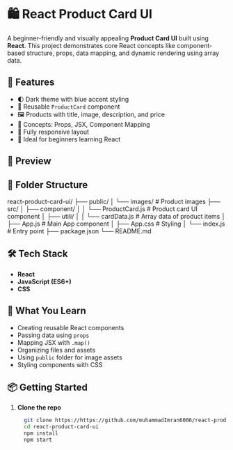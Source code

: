 # 🛍️ React Product Card UI

A beginner-friendly and visually appealing **Product Card UI** built using **React**. This project demonstrates core React concepts like component-based structure, props, data mapping, and dynamic rendering using array data.

## 🚀 Features

- 🌓 Dark theme with blue accent styling
- 🧱 Reusable `ProductCard` component
- 🖼️ Products with title, image, description, and price
- 🧠 Concepts: Props, JSX, Component Mapping
- 📱 Fully responsive layout
- 🔰 Ideal for beginners learning React

## 📸 Preview

 <!--![screencapture-localhost-3000-2025-06-02-22_28_13](https://github.com/user-attachments/assets/dc2a482a-48f5-4ee7-8cbc-16ee454b0f3d)
 Replace with your own screenshot if available -->

## 📁 Folder Structure


react-product-card-ui/
├── public/
│ └── images/ # Product images
├── src/
│ ├── component/
│ │ └── ProductCard.js # Product card UI component
│ ├── utili/
│ │ └── cardData.js # Array data of product items
│ ├── App.js # Main App component
│ ├── App.css # Styling
│ └── index.js # Entry point
├── package.json
└── README.md




## 🛠️ Tech Stack

- **React**
- **JavaScript (ES6+)**
- **CSS**

## 🧠 What You Learn

- Creating reusable React components
- Passing data using `props`
- Mapping JSX with `.map()`
- Organizing files and assets
- Using `public` folder for image assets
- Styling components with CSS

## 📦 Getting Started

1. **Clone the repo**
   ```bash
     git clone https://https://github.com/muhammadImran6006/react-product-card-ui
     cd react-product-card-ui
     npm install
     npm start


 


